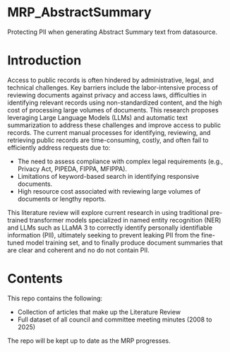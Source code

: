 # MRP_AbstractSummary
Protecting PII when generating Abstract Summary text from datasource.

# Introduction

Access to public records is often hindered by administrative, legal, and technical challenges. Key barriers include the labor-intensive process of reviewing documents against privacy and access laws, difficulties in identifying relevant records using non-standardized content, and the high cost of processing large volumes of documents. This research proposes leveraging Large Language Models (LLMs) and automatic text summarization to address these challenges and improve access to public records.
The current manual processes for identifying, reviewing, and retrieving public records are time-consuming, costly, and often fail to efficiently address requests due to:
* The need to assess compliance with complex legal requirements (e.g., Privacy Act, PIPEDA, FIPPA, MFIPPA).
* Limitations of keyword-based search in identifying responsive documents.
* High resource cost associated with reviewing large volumes of documents or lengthy reports.
  
This literature review will explore current research in using traditional pre-trained transformer models specialized in named entity recognition (NER) and LLMs such as LLaMA 3 to correctly identify personally identifiable information (PII), ultimately seeking to prevent leaking PII from the fine-tuned model training set, and to finally produce document summaries that are clear and coherent and no do not contain PII.

# Contents

This repo contains the following:
* Collection of articles that make up the Literature Review
* Full dataset of all council and committee meeting minutes (2008 to 2025)

The repo will be kept up to date as the MRP progresses.

